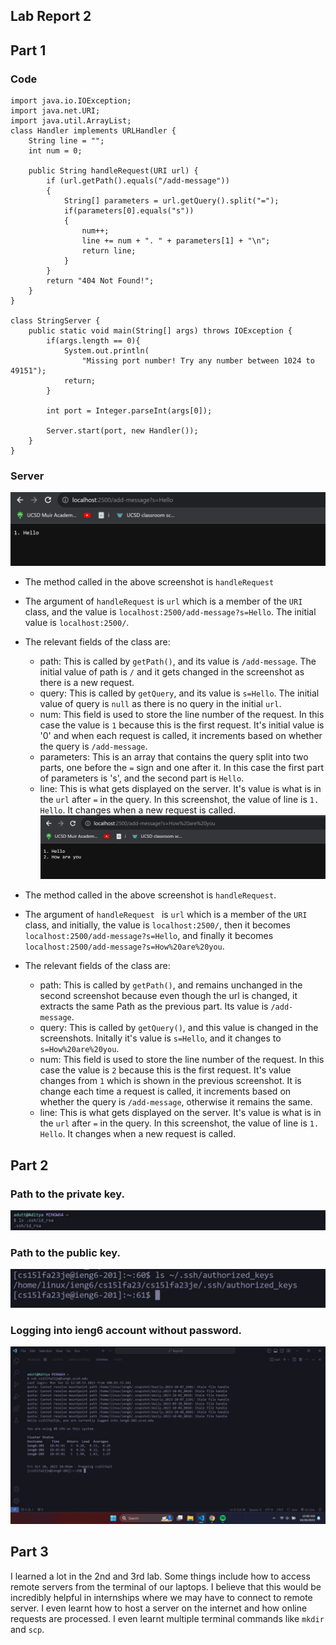 ## Lab Report 2

## Part 1

### Code

```
import java.io.IOException;
import java.net.URI;
import java.util.ArrayList;
class Handler implements URLHandler {
    String line = "";
    int num = 0;

    public String handleRequest(URI url) {
        if (url.getPath().equals("/add-message")) 
        {
            String[] parameters = url.getQuery().split("=");   
            if(parameters[0].equals("s"))
            {
                num++;
                line += num + ". " + parameters[1] + "\n";
                return line;
            }          
        }
        return "404 Not Found!";
    }
}

class StringServer {
    public static void main(String[] args) throws IOException {
        if(args.length == 0){
            System.out.println(
                "Missing port number! Try any number between 1024 to 49151");
            return;
        }

        int port = Integer.parseInt(args[0]);

        Server.start(port, new Handler());
    }
}
```

### Server

![image](images/hello.jpeg)

- The method called in the above screenshot is `handleRequest`
- The argument of `handleRequest` is `url` which is a member of the `URI` class, and the value is `localhost:2500/add-message?s=Hello`. The initial value is `localhost:2500/`.
- The relevant fields of the class are:
    - path: This is called by ```getPath()```, and its value is `/add-message`. The initial value of path is `/` and it gets changed in the screenshot as there is a new request. 
    - query: This is called by `getQuery`, and its value is `s=Hello`. The initial value of query is `null` as there is no query in the initial `url`. 
    - num: This field is used to store the line number of the request. In this case the value is `1` because this is the first request. It's initial value is '0' and when each request is called, it increments based on whether the query is `/add-message`.
    - parameters: This is an array that contains the query split into two parts, one before the `=` sign and one after it. In this case the first part of parameters is 's', and the second part is `Hello`. 
    - line: This is what gets displayed on the server. It's value is what is in the `url` after `=` in the query. In this screenshot, the value of line is `1. Hello`. It changes when a new request is called.
![image](images/how.jpeg)

- The method called in the above screenshot is ```handleRequest```.
- The argument of ```handleRequest ``` is ```url``` which is a member of the ```URI``` class, and initially, the value is  ```localhost:2500/```, then it becomes ```localhost:2500/add-message?s=Hello```, and finally it becomes ```localhost:2500/add-message?s=How%20are%20you```.
- The relevant fields of the class are:
  - path: This is called by ```getPath()```, and remains unchanged in the second screenshot because even though the url is changed, it extracts the same Path as the previous part. Its value is `/add-message`.
  - query: This is called by  ```getQuery()```, and this value is changed in the screenshots. Initally it's value is ```s=Hello```, and it changes to ```s=How%20are%20you```.
  - num: This field is used to store the line number of the request. In this case the value is `2` because this is the first request. It's value changes from `1` which is shown in the previous screenshot. It is change each time a request is called, it increments based on whether the query is `/add-message`, otherwise it remains the same.
  - line: This is what gets displayed on the server. It's value is what is in the `url` after `=` in the query. In this screenshot, the value of line is `1. Hello`. It changes when a new request is called.
 

## Part 2

### Path to the private key.

![image](images/privkey.jpeg)

### Path to the public key.

![image](images/pubkey.png)

### Logging into ieng6 account without password.

![image](images/term2.jpeg)


## Part 3
I learned a lot in the 2nd and 3rd lab. Some things include how to access remote servers from the terminal of our laptops. I believe that this would be incredibly helpful in internships where we may have to connect to remote server. I even learnt how to host a server on the internet and how online requests are processed. I even learnt multiple terminal commands like `mkdir` and `scp`.

